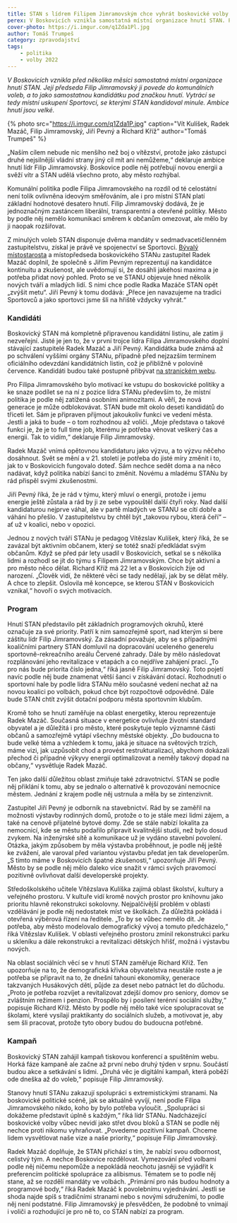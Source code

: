 ```yaml
---
title: STAN s lídrem Filipem Jimramovským chce vyhrát boskovické volby
perex: V Boskovicích vznikla samostatná místní organizace hnutí STAN. Předseda Filip Jimramovský ji povede do komunálních voleb, ambice hnutí jsou velké.
cover-photo: https://i.imgur.com/q1Zda1Pl.jpg
author: Tomáš Trumpeš
category: zpravodajství
tags:
    - politika
    - volby 2022
---
```


*V Boskovicích vznikla před několika měsíci samostatná místní organizace hnutí STAN. Její předseda Filip Jimramovský ji povede do komunálních voleb, a to jako samostatnou kandidátku pod značkou hnutí. Vytrácí se tedy místní uskupení Sportovci, se kterými STAN kandidoval minule. Ambice hnutí jsou velké.*

{% photo src="https://i.imgur.com/q1Zda1P.jpg" caption="Vít Kulíšek, Radek Mazáč, Filip Jimramovský, Jiří Pevný a Richard Kříž" author="Tomáš Trumpeš" %}

„Naším cílem nebude nic menšího než boj o vítězství, protože jako zástupci druhé nejsilnější vládní strany jiný cíl mít ani nemůžeme,“ deklaruje ambice hnutí lídr Filip Jimramovský. Boskovice podle něj potřebují novou energii a svěží vítr a STAN udělá všechno proto, aby město rozhýbal.

Komunální politika podle Filipa Jimramovského na rozdíl od té celostátní není tolik ovlivněna ideovým směřováním, ale i pro místní STAN platí základní hodnotové desatero hnutí. Filip Jimramovský dodává, že je jednoznačným zastáncem liberální, transparentní a otevřené politiky. Město by podle něj nemělo komunikaci směrem k občanům omezovat, ale mělo by ji naopak rozšiřovat.

Z minulých voleb STAN disponuje dvěma mandáty v sedmadvacetičlenném zastupitelstvu, získal je právě ve spojenectví se Sportovci. [Bývalý místostarosta](https://ohlasy.info/clanky/2021/03/pad-koalice.html) a místopředseda boskovického STANu zastupitel Radek Mazáč doplnil, že společně s Jiřím Pevným reprezentují na kandidátce kontinuitu a zkušenost, ale uvědomují si, že dosáhli jakéhosi maxima a je potřeba přidat nový pohled. Proto se ve STANU objevuje hned několik nových tváří a mladých lidí. S nimi chce podle Radka Mazáče STAN opět „zvýšit metu“. Jiří Pevný k tomu dodává: „Přece jen navazujeme na tradici Sportovců a jako sportovci jsme šli na hřiště vždycky vyhrát.“

### Kandidáti

Boskovický STAN má kompletně připravenou kandidátní listinu, ale zatím ji nezveřejní. Jisté je jen to, že v první trojce lídra Filipa Jimramovského doplní stávající zastupitelé Radek Mazáč a Jiří Pevný. Kandidátka bude známá až po schválení vyššími orgány STANu, případně před nejzazším termínem oficiálního odevzdání kandidátních listin, což je přibližně v polovině července. Kandidáti budou také postupně přibývat [na stranickém webu](http://stanboskovice.cz/).

Pro Filipa Jimramovského bylo motivací ke vstupu do boskovické politiky a ke snaze podílet se na ní z pozice lídra STANu především to, že místní politika je podle něj zatížená osobními animozitami. A věří, že nová generace je může odblokovávat. STAN bude mít okolo deseti kandidátů do třiceti let. Sám je připraven přijmout jakoukoliv funkci ve vedení města. Jestli a jaká to bude – o tom rozhodnou až voliči. „Moje představa o takové funkci je, že je to full time job, kterému je potřeba věnovat veškerý čas a energii. Tak to vidím,“ deklaruje Filip Jimramovský.

Radek Mazáč vnímá opětovnou kandidaturu jako výzvu, a to výzvu něčeho dosáhnout. Svět se mění a v 21. století je potřeba do jisté míry změnit i to, jak to v Boskovicích fungovalo doteď. Sám nechce sedět doma a na něco nadávat, když politika nabízí šanci to změnit. Novému a mladému STANu by rád přispěl svými zkušenostmi.

Jiří Pevný říká, že je rád v týmu, který mluví o energii, protože i jemu energie ještě zůstala a rád by ji ze sebe vypouštěl další čtyři roky. Nad další kandidaturou nejprve váhal, ale v partě mladých ve STANU se cítí dobře a váhání ho přešlo. V zastupitelstvu by chtěl být „takovou rybou, která čeří“ – ať už v koalici, nebo v opozici.

Jednou z nových tváří STANu je pedagog Vítězslav Kulíšek, který říká, že se zavázal být aktivním občanem, který se totéž snaží předkládat svým občanům. Když se před pár lety usadil v Boskovicích, setkal se s několika lidmi a rozhodl se jít do týmu s Filipem Jimramovským. Chce být aktivní a pro město něco dělat.
Richard Kříž má 22 let a v Boskovicích žije od narození. „Člověk vidí, že některé věci se tady nedělají, jak by se dělat měly. A chce to zlepšit. Oslovila mě koncepce, se kterou STAN v Boskovicích vznikal,“ hovoří o svých motivacích.

### Program

Hnutí STAN představilo pět základních programových okruhů, které označuje za své priority. Patří k nim samozřejmě sport, nad kterým si bere záštitu lídr Filip Jimramovský. Za zásadní považuje, aby se s případnými koaličními partnery STAN domluvil na dopracování uceleného generelu sportovně-rekreačního areálu Červené zahrady. Dále by mělo následovat rozplánování jeho revitalizace v etapách a co nejdříve zahájení prací. „To pro nás bude priorita číslo jedna,“ říká jasně Filip Jimramovský. Toto pojetí navíc podle něj bude znamenat větší šanci v získávání dotací. Rozhodnutí o sportovní hale by podle lídra STANu mělo současné vedení nechat až na novou koalici po volbách, pokud chce být rozpočtově odpovědné. Dále bude STAN chtít zvýšit dotační podporu města sportovním klubům.

Kromě toho se hnutí zaměřuje na oblast energetiky, kterou reprezentuje Radek Mazáč. Současná situace v energetice ovlivňuje životní standard obyvatel a je důležitá i pro město, které poskytuje teplo významné části občanů a samozřejmě vytápí všechny městské objekty. „Do budoucna to bude velké téma a vzhledem k tomu, jaká je situace na světových trzích, máme vizi, jak uzpůsobit chod a provést restrukturalizaci, abychom dokázali přechod či případné výkyvy energií optimalizovat a neměly takový dopad na občany,“ vysvětluje Radek Mazáč.

Ten jako další důležitou oblast zmiňuje také zdravotnictví. STAN se podle něj přiklání k tomu, aby se jednalo o alternativě k provozování nemocnice městem. Jednání z krajem podle něj ustrnula a měla by se zintenzivnit.

Zastupitel Jiří Pevný je odborník na stavebnictví. Rád by se zaměřil na možnosti výstavby rodinných domů, protože o to je stále mezi lidmi zájem, a také na cenově přijatelné bytové domy. Zde se stále nabízí lokalita za nemocnicí, kde se městu podařilo připravit kvalitnější studii, než bylo dosud zvykem. Na inženýrské sítě a komunikace už je vydáno stavební povolení. Otázka, jakým způsobem by měla výstavba proběhnout, je podle něj ještě ke zvážení, ale varoval před variantou výstavbu předat jen tak developerům. „S tímto máme v Boskovicích špatné zkušenosti,“ upozorňuje Jiří Pevný. Město by se podle něj mělo daleko více snažit v rámci svých pravomocí pozitivně ovlivňovat další developerské projekty.

Středoškolského učitele Vítězslava Kulíška zajímá oblast školství, kultury a veřejného prostoru. V kultuře vidí kromě nových prostor pro knihovnu jako prioritu hlavně rekonstrukci sokolovny. Nejpalčivější problém v oblasti vzdělávání je podle něj nedostatek míst ve školkách. Za důležitá pokládá i otevřená výběrová řízení na ředitele. „To by se vůbec nemělo dít. Je potřeba, aby město modelovalo demografický vývoj a tomuto předcházelo,“ říká Vítězslav Kulíšek. V oblasti veřejného prostoru zmínil rekonstrukci parku u skleníku a dále rekonstrukci a revitalizaci dětských hřišť, možná i výstavbu nových.

Na oblast sociálních věcí se v hnutí STAN zaměřuje Richard Kříž. Ten upozorňuje na to, že demografická křivka obyvatelstva neustále roste a je potřeba se připravit na to, že dnešní tahouni ekonomiky, generace takzvaných Husákových dětí, půjde za deset nebo patnáct let do důchodu. „Proto je potřeba rozvíjet a revitalizovat zdejší domov pro seniory, domov se zvláštním režimem i penzion. Prospělo by i posílení terénní sociální služby,“ popisuje Richard Kříž. Město by podle něj mělo také více spolupracovat se školami, které vysílají praktikanty do sociálních služeb, a motivovat je, aby sem šli pracovat, protože tyto obory budou do budoucna potřebné.

### Kampaň

Boskovický STAN zahájil kampaň tiskovou konferencí a spuštěním webu. Horká fáze kampaně ale začne až první nebo druhý týden v srpnu. Součástí budou akce a setkávání s lidmi. „Druhá věc je digitální kampaň, která poběží ode dneška až do voleb,“ popisuje Filip Jimramovský.

Stanovy hnutí STANu zakazují spolupráci s extremistickými stranami. Na boskovické politické scéně, jak se aktuálně vyvíjí, není podle Filipa Jimramovského nikdo, koho by bylo potřeba vyloučit. „Spolupráci si dokážeme představit úplně s každým,“ říká lídr STANu. Nadcházející boskovické volby vůbec nevidí jako střet dvou bloků a STAN se podle něj nechce proti nikomu vyhraňovat. „Povedeme pozitivní kampaň. Chceme lidem vysvětlovat naše vize a naše priority,“ popisuje Filip Jimramovský.

Radek Mazáč doplňuje, že STAN přichází s tím, že nabízí svou odbornost, celistvý tým. A nechce Boskovice rozdělovat. Vymezování před volbami podle něj ničemu nepomůže a nepokládá neochotu jasněji se vyjádřit k preferencím politické spolupráce za alibismus. Tématem se to podle něj stane, až se rozdělí mandáty ve volbách. „Primární pro nás budou hodnoty a programové body,“ říká Radek Mazáč k povolebnímu vyjednávání. Jestli se shoda najde spíš s tradičními stranami nebo s novými sdruženími, to podle něj není podstatné. Filip Jimramovský je přesvědčen, že podobně to vnímají i voliči a rozhodující je pro ně to, co STAN nabízí za program.
